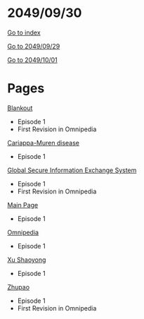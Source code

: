 # 2049/09/30

[Go to index](/README.md "Go to index")

[Go to 2049/09/29](20490929.md "Go to 2049/09/29")

[Go to 2049/10/01](20491001.md "Go to 2049/10/01")

# Pages

[Blankout](https://omnipedia.app/wiki/2049/09/30/Blankout "Blankout")
- Episode 1
- First Revision in Omnipedia

[Cariappa-Muren disease](https://omnipedia.app/wiki/2049/09/30/Cariappa-Muren_disease/changes "Cariappa-Muren disease")
- Episode 1

[Global Secure Information Exchange System](https://omnipedia.app/wiki/2049/09/30/Global_Secure_Information_Exchange_System "Global Secure Information Exchange System")
- Episode 1
- First Revision in Omnipedia

[Main Page](https://omnipedia.app/wiki/2049/09/30/Main_Page "Main Page")
- Episode 1

[Omnipedia](https://omnipedia.app/wiki/2049/09/30/Omnipedia/changes "Omnipedia")
- Episode 1

[Xu Shaoyong](https://omnipedia.app/wiki/2049/09/30/Xu_Shaoyong/changes "Xu Shaoyong")
- Episode 1

[Zhupao](https://omnipedia.app/wiki/2049/09/30/Zhupao/changes "Zhupao")
- Episode 1
- First Revision in Omnipedia

